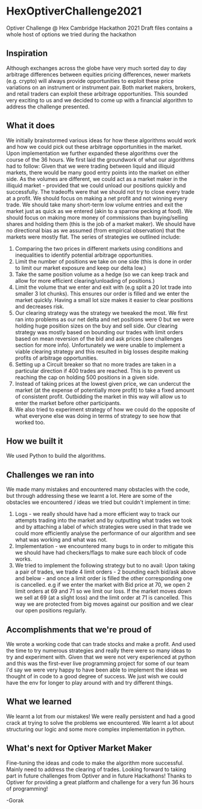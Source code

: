 # HexOptiverChallenge2021
Optiver Challenge @ Hex Cambridge Hackathon 2021
Draft files contains a whole host of options we tried during the hackathon 

## Inspiration
Although exchanges across the globe have very much sorted day to day arbitrage differences between equities pricing differences, newer markets (e.g. crypto) will always provide opportunities to exploit these price variations on an instrument or instrument pair. Both market makers, brokers, and retail traders can exploit these arbitrage opportunities. This sounded very exciting to us and we decided to come up with a financial algorithm to address the challenge presented.

## What it does
We initially brainstormed various ideas for how these algorithms would work and how we could pick out these arbitrage opportunities in the market. Upon implementation we further expanded these algorithms over the course of the 36 hours.
We first laid the groundwork of what our algorithms had to follow:
Given that we were trading between liquid and illiquid markets, there would be many good entry points into the market on either side. As the volumes are different, we could act as a market maker in the illiquid market - provided that we could unload our positions quickly and successfully.
The tradeoffs were that we should not try to close every trade at a profit. We should focus on making a net profit and not winning every trade. We should take many short-term low volume entries and exit the market just as quick as we entered (akin to a sparrow pecking at food). We should focus on making more money of commissions than buying/selling shares and holding them (this is the job of a market maker). We should have no directional bias as we assumed (from empirical observation) that the markets were mostly flat.
The series of strategies we outlined include:
1. Comparing the two prices in different markets using conditions and inequalities to identify potential arbitrage opportunities.
2. Limit the number of positions we take on one side (this is done in order to limit our market exposure and keep our delta low.)
3. Take the same position volume as a hedge (so we can keep track and allow for more efficient clearing/unloading of positions.)
4. Limit the volume that we enter and exit with (e.g split a 20 lot trade into smaller 3 lot chunks). This ensures our order is filled and we enter the market quickly. Having a small lot size makes it easier to clear positions and decreases risk.
5. Our clearing strategy was the strategy we tweaked the most. We first ran into problems as our net delta and net positions were 0 but we were holding huge position sizes on the buy and sell side. Our clearing strategy was mostly based on bounding our trades with limit orders based on mean reversion of the bid and ask prices (see challenges section for more info). Unfortunately we were unable to implement a viable clearing strategy and this resulted in big losses despite making profits of arbitrage opportunities. 
6. Setting up a Circuit breaker so that no more trades are taken in a particular direction if 400 trades are reached. This is to prevent us reaching the cap on holding 500 positions in a given side.
7. Instead of taking prices at the lowest given price, we can undercut the market (at the expense of potentially more profit) to take a fixed amount of consistent profit. Outbidding the market in this way will allow us to enter the market before other participants.
8. We also tried to experiment strategy of how we could do the opposite of what everyone else was doing in terms of strategy to see how that worked too.

## How we built it
We used Python to build the algorithms.

## Challenges we ran into
We made many mistakes and encountered many obstacles with the code, but through addressing these we learnt a lot. Here are some of the obstacles we encountered / ideas we tried but couldn't implement in time:
1. Logs - we really should have had a more efficient way to track our attempts trading into the market and by outputting what trades we took and by attaching a label of which strategies were used in that trade we could more efficiently analyse the performance of our algorithm and see what was working and what was not.
2. Implementation - we encountered many bugs to in order to mitigate this we should have had checkers/flags to make sure each block of code works.
3. We tried to implement the following strategy but to no avail: Upon taking a pair of trades, we trade 4 limit orders - 2 bounding each bid/ask above and below - and once a limit order is filled the other corresponding one is cancelled. e.g if we enter the market with Bid price at 70, we open 2 limit orders at 69 and 71 so we limit our loss. If the market moves down we sell at 69 (at a slight loss) and the limit order at 71 is cancelled. This way we are protected from big moves against our position and we clear our open positions regularly.

## Accomplishments that we're proud of
We wrote a working code that can trade stocks and make a profit. And used the time to try numerous strategies and really there were so many ideas to try and experiment with. Given that we were not very experienced at python and this was the first-ever live programming project for some of our team I'd say we were very happy to have been able to implement the ideas we thought of in code to a good degree of success. We just wish we could have the env for longer to play around with and try different things.

## What we learned
We learnt a lot from our mistakes! We were really persistent and had a good crack at trying to solve the problems we encountered. We learnt a lot about structuring our logic and some more complex implementation in python.

## What's next for Optiver Market Maker
Fine-tuning the ideas and code to make the algorithm more successful. Mainly need to address the clearing of trades. Looking forward to taking part in future challenges from Optiver and in future Hackathons! Thanks to Optiver for providing a great platform and challenge for a very fun 36 hours of programming!


-Gorak
